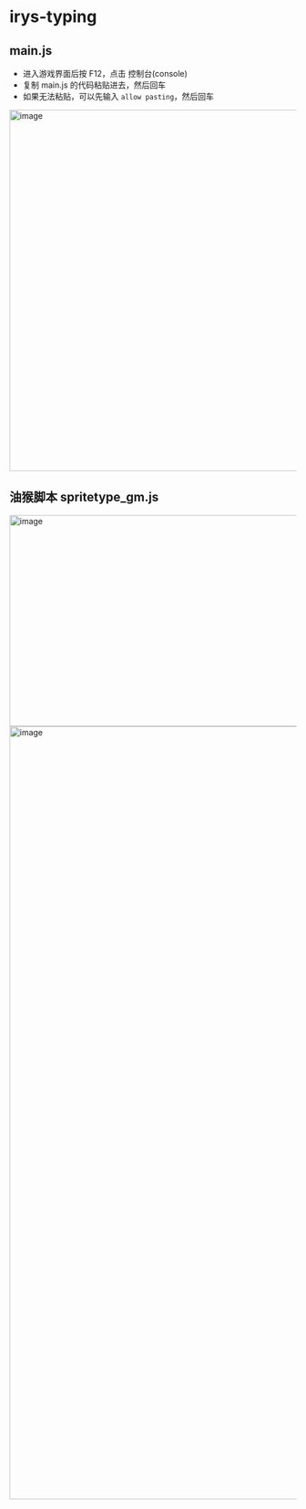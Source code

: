 # irys-typing
## main.js
+ 进入游戏界面后按 F12，点击 控制台(console)
+ 复制 main.js 的代码粘贴进去，然后回车
+ 如果无法粘贴，可以先输入 `allow pasting`，然后回车
<img width="1052" height="633" alt="image" src="https://github.com/user-attachments/assets/c5dc0baf-f1dc-4ee8-8b15-ee3dcf0d21ca" />

## 油猴脚本 spritetype_gm.js
<img width="3014" height="370" alt="image" src="https://github.com/user-attachments/assets/70498dc7-c504-440c-8465-7221edba6000" />
<img width="1884" height="1354" alt="image" src="https://github.com/user-attachments/assets/8630a2a1-b82e-4928-b406-f092675a350b" />
